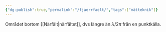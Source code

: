 ```yaml
---
{"dg-publish":true,"permalink":"/fjaerrfaelt/","tags":["mätteknik"]}
---
```


Området bortom [[Närfält\|närfältet]], dvs längre än $\lambda/2\pi$ från en punktkälla.